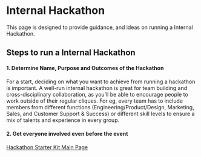 # Internal Hackathon
This page is designed to provide guidance, and ideas on running a Internal Hackathon.  

## Steps to run a Internal Hackathon

#### 1. Determine Name, Purpose and Outcomes of the Hackathon
For a start, deciding on what you want to achieve from running a hackathon is important. A well-run internal hackathon is great for team building and cross-disciplinary collaboration, as you’ll be able to encourage people to work outside of their regular cliques.
For eg, every team has to include members from different functions (Engineering/Product/Design, Marketing, Sales, and Customer Support & Success) or different skill levels to ensure a mix of talents and experience in every group.

#### 2. Get everyone involved even before the event




[Hackathon Starter Kit Main Page](https://github.com/microsoft/hackathon-starter-kit/)
